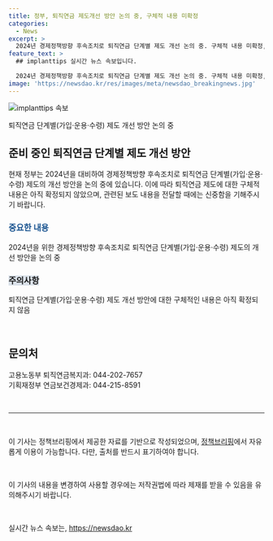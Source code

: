 ```yaml
---
title: 정부, 퇴직연금 제도개선 방안 논의 중, 구체적 내용 미확정
categories:
  - News
excerpt: >
  2024년 경제정책방향 후속조치로 퇴직연금 단계별 제도 개선 논의 중. 구체적 내용 미확정, 신중한 보도 요청. 문의 : 고용노동부 퇴직연금복지과(044-202-7657), 기획재정부 연금보건경제과(044-215-8591)
feature_text: >
  ## implanttips 실시간 뉴스 속보입니다.

  2024년 경제정책방향 후속조치로 퇴직연금 단계별 제도 개선 논의 중. 구체적 내용 미확정, 신중한 보도 요청. 문의 : 고용노동부 퇴직연금복지과(044-202-7657), 기획재정부 연금보건경제과(044-215-8591)
image: 'https://newsdao.kr/res/images/meta/newsdao_breakingnews.jpg'
---
```


<p><img src="https://newsdao.kr/res/images/meta/newsdao_breakingnews.jpg" alt="implanttips 속보" /></p>

<p>퇴직연금 단계별(가입·운용·수령) 제도 개선 방안 논의 중</p>

<h2 data-ke-size="size26">준비 중인 퇴직연금 단계별 제도 개선 방안</h2>

<p data-ke-size="size16">현재 정부는 2024년을 대비하여 경제정책방향 후속조치로 퇴직연금 단계별(가입·운용·수령) 제도의 개선 방안을 논의 중에 있습니다. 이에 따라 퇴직연금 제도에 대한 구체적 내용은 아직 확정되지 않았으며, 관련된 보도 내용을 전달할 때에는 신중함을 기해주시기 바랍니다.</p>

<h3><b><span style="color: #1a5490;">중요한 내용</span></b></h3>

<p data-ke-size="size16">2024년을 위한 경제정책방향 후속조치로 퇴직연금 단계별(가입·운용·수령) 제도의 개선 방안을 논의 중</p>

<h3><b><span style="background-color: #21538527;">주의사항</span></b></h3>

<p data-ke-size="size16">퇴직연금 단계별(가입·운용·수령) 제도 개선 방안에 대한 구체적인 내용은 아직 확정되지 않음</p>

<p data-ke-size="size16">&nbsp;</p>

<h2 data-ke-size="size26">문의처</h2>

<p data-ke-size="size16">고용노동부 퇴직연금복지과: 044-202-7657<br>기획재정부 연금보건경제과: 044-215-8591</p>

<p data-ke-size="size16">&nbsp;</p>

<hr>

<p data-ke-size="size16">&nbsp;</p>

<p>이 기사는 정책브리핑에서 제공한 자료를 기반으로 작성되었으며, <a href="www.korea.kr">정책브리핑</a>에서 자유롭게 이용이 가능합니다. 다만, 출처를 반드시 표기하여야 합니다.</p>

<p data-ke-size="size16">&nbsp;</p>

<p>이 기사의 내용을 변경하여 사용할 경우에는 저작권법에 따라 제재를 받을 수 있음을 유의해주시기 바랍니다.</p>

<p data-ke-size="size16">&nbsp;</p>
실시간 뉴스 속보는, <a href="https://newsdao.kr" rel="dofollow">https://newsdao.kr</a>


